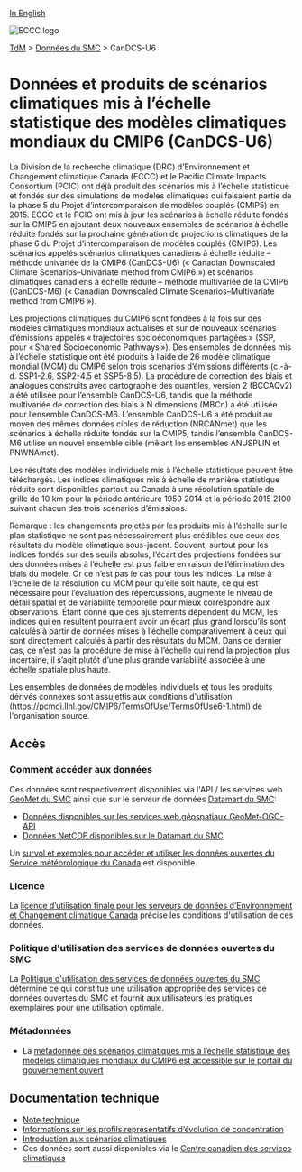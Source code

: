 [In English](readme_candcs-u6_en.md)

![ECCC logo](../../img_eccc-logo.png)

[TdM](../../readme_fr.md) > [Données du SMC](../readme_fr.md) > CanDCS-U6

# Données et produits de scénarios climatiques mis à l’échelle statistique des modèles climatiques mondiaux du CMIP6 (CanDCS-U6) 

La Division de la recherche climatique (DRC) d’Environnement et Changement climatique Canada (ECCC) et le Pacific Climate Impacts Consortium (PCIC) ont déjà produit des scénarios mis à l’échelle statistique et fondés sur des simulations de modèles climatiques qui faisaient partie de la phase 5 du Projet d’intercomparaison de modèles couplés (CMIP5) en 2015. ECCC et le PCIC ont mis à jour les scénarios à échelle réduite fondés sur la CMIP5 en ajoutant deux nouveaux ensembles de scénarios à échelle réduite fondés sur la prochaine génération de projections climatiques de la phase 6 du Projet d’intercomparaison de modèles couplés (CMIP6). Les scénarios appelés scénarios climatiques canadiens à échelle réduite – méthode univariée de la CMIP6 (CanDCS-U6) (« Canadian Downscaled Climate Scenarios–Univariate method from CMIP6 ») et scénarios climatiques canadiens à échelle réduite – méthode multivariée de la CMIP6 (CanDCS-M6) (« Canadian Downscaled Climate Scenarios–Multivariate method from CMIP6 »).

Les projections climatiques du CMIP6 sont fondées à la fois sur des modèles climatiques mondiaux actualisés et sur de nouveaux scénarios d’émissions appelés « trajectoires socioéconomiques partagées » (SSP, pour « Shared Socioeconomic Pathways »). Des ensembles de données mis à l’échelle statistique ont été produits à l’aide de 26 modèle climatique mondial (MCM) du CMIP6 selon trois scénarios d’émissions différents (c.-à-d. SSP1-2.6, SSP2-4.5 et SSP5-8.5). La procédure de correction des biais et analogues construits avec cartographie des quantiles, version 2 (BCCAQv2) a été utilisée pour l’ensemble CanDCS-U6, tandis que la méthode multivariée de correction des biais à N dimensions (MBCn) a été utilisée pour l’ensemble CanDCS-M6. L’ensemble CanDCS-U6 a été produit au moyen des mêmes données cibles de réduction (NRCANmet) que les scénarios à échelle réduite fondés sur la CMIP5, tandis l’ensemble CanDCS-M6 utilise un nouvel ensemble cible (mêlant les ensembles ANUSPLIN et PNWNAmet).

Les résultats des modèles individuels mis à l’échelle statistique peuvent être téléchargés. Les indices climatiques mis à échelle de manière statistique réduite sont disponibles partout au Canada à une résolution spatiale de grille de 10 km pour la période antérieure 1950 2014 et la période 2015 2100 suivant chacun des trois scénarios d’émissions.

Remarque : les changements projetés par les produits mis à l’échelle sur le plan statistique ne sont pas nécessairement plus crédibles que ceux des résultats du modèle climatique sous-jacent. Souvent, surtout pour les indices fondés sur des seuils absolus, l’écart des projections fondées sur des données mises à l’échelle est plus faible en raison de l’élimination des biais du modèle. Or ce n’est pas le cas pour tous les indices. La mise à l’échelle de la résolution du MCM pour qu’elle soit haute, ce qui est nécessaire pour l’évaluation des répercussions, augmente le niveau de détail spatial et de variabilité temporelle pour mieux correspondre aux observations. Étant donné que ces ajustements dépendent du MCM, les indices qui en résultent pourraient avoir un écart plus grand lorsqu’ils sont calculés à partir de données mises à l’échelle comparativement à ceux qui sont directement calculés à partir des résultats du MCM. Dans ce dernier cas, ce n’est pas la procédure de mise à l’échelle qui rend la projection plus incertaine, il s’agit plutôt d’une plus grande variabilité associée à une échelle spatiale plus haute.

Les ensembles de données de modèles individuels et tous les produits dérivés connexes sont assujettis aux conditions d'utilisation (https://pcmdi.llnl.gov/CMIP6/TermsOfUse/TermsOfUse6-1.html) de l'organisation source.

## Accès

### Comment accéder aux données

Ces données sont respectivement disponibles via l'API / les services web [GeoMet du SMC](../../msc-geomet/readme_fr.md) ainsi que sur le serveur de données [Datamart du SMC](../../msc-datamart/readme_fr.md):

* [Données disponibles sur les services web géospatiaux GeoMet-OGC-API](https://api.meteo.gc.ca/)
* [Données NetCDF disponibles sur le Datamart du SMC](readme_candcs-u6-datamart_fr.md)

Un [survol et exemples pour accéder et utiliser les données ouvertes du Service météorologique du Canada](../../usage/readme_fr.md) est disponible.

### Licence

La [licence d’utilisation finale pour les serveurs de données d’Environnement et Changement climatique Canada](../../licence/readme_fr.md) précise les conditions d'utilisation de ces données.

### Politique d'utilisation des services de données ouvertes du SMC

La [Politique d'utilisation des services de données ouvertes du SMC](../../usage-policy/readme_fr.md) détermine ce qui constitue une utilisation appropriée des services de données ouvertes du SMC et fournit aux utilisateurs les pratiques exemplaires pour une utilisation optimale.

### Métadonnées

* La [métadonnée des scénarios climatiques mis à l’échelle statistique des modèles climatiques mondiaux du CMIP6 est accessible sur le portail du gouvernement ouvert](https://catalogue.ec.gc.ca/geonetwork/srv/fre/catalog.search#/metadata/f73d6939-912a-4add-a291-c233fc5d1946)

## Documentation technique

* [Note technique](https://collaboration.cmc.ec.gc.ca/cmc/cmos/public_doc/msc-data/climate_candcsu6/CanDCS-U6_Technical_Documentation_fr.pdf)
* [Informations sur les profils représentatifs d’évolution de concentration](http://scenarios-climatiques.canada.ca/index.php?page=scen-rcp)
* [Introduction aux scénarios climatiques](http://scenarios-climatiques.canada.ca/index.php?page=cmip6-scenarios)
* Ces données sont aussi disponibles via le [Centre canadien des services climatiques](https://www.canada.ca/fr/environnement-changement-climatique/services/changements-climatiques/centre-canadien-services-climatiques/a-propos.html)